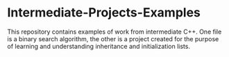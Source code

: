 # Intermediate-Projects-Examples
This repository contains examples of work from intermediate C++. One file is a binary search algorithm, the other is a project created for the purpose of learning and understanding inheritance and initialization lists. 
